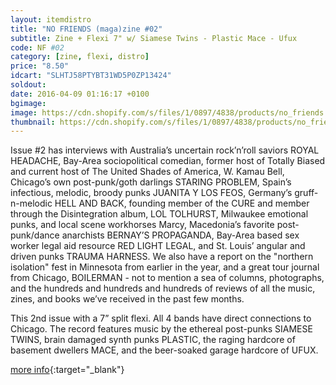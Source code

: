 ```yaml
---
layout: itemdistro
title: "NO FRIENDS (maga)zine #02"
subtitle: Zine + Flexi 7" w/ Siamese Twins - Plastic Mace - Ufux
code: NF #02
category: [zine, flexi, distro]
price: "8.50"
idcart: "SLHTJ58PTYBT31WD5P0ZP13424"
soldout:
date: 2016-04-09 01:16:17 +0100
bgimage:
image: https://cdn.shopify.com/s/files/1/0897/4838/products/no_friends.jpg?v=1456187554
thumbnail: https://cdn.shopify.com/s/files/1/0897/4838/products/no_friends.jpg?v=1456187554
---
```


Issue #2 has interviews with Australia’s uncertain rock’n’roll saviors ROYAL HEADACHE, Bay-Area sociopolitical comedian, former host of Totally Biased and current host of The United Shades of America, W. Kamau Bell, Chicago’s own post-punk/goth darlings STARING PROBLEM, Spain’s infectious, melodic, broody punks JUANITA Y LOS FEOS, Germany’s gruff-n-melodic HELL AND BACK, founding member of the CURE and member through the Disintegration album, LOL TOLHURST, Milwaukee emotional punks, and local scene workhorses Marcy, Macedonia’s favorite post-punk/dance anarchists BERNAY’S PROPAGANDA, Bay-Area based sex worker legal aid resource RED LIGHT LEGAL, and St. Louis’ angular and driven punks TRAUMA HARNESS. We also have a report on the "northern isolation" fest in Minnesota from earlier in the year, and a great tour journal from Chicago, BOILERMAN - not to mention a sea of columns, photographs, and the hundreds and hundreds and hundreds of reviews of all the music, zines, and books we’ve received in the past few months. 

This 2nd issue with a 7” split flexi. All 4 bands have direct connections to Chicago. The record features music by the ethereal post-punks SIAMESE TWINS, brain damaged synth punks PLASTIC, the raging hardcore of basement dwellers MACE, and the beer-soaked garage hardcore of UFUX.


[more info](https://nofriendszine.com){:target="_blank"}